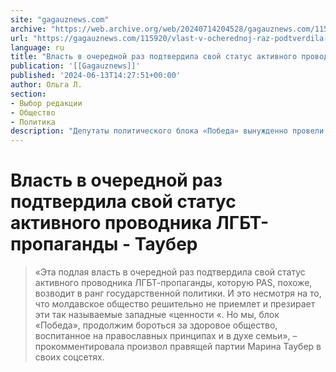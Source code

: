 ```yaml
---
site: "gagauznews.com"
archive: "https://web.archive.org/web/20240714204528/gagauznews.com/115920/vlast-v-ocherednoj-raz-podtverdila-svoj-status-aktivnogo-provodnika-lgbt-propagandy-tauber.html"
url: "https://gagauznews.com/115920/vlast-v-ocherednoj-raz-podtverdila-svoj-status-aktivnogo-provodnika-lgbt-propagandy-tauber.html"
language: ru
title: "Власть в очередной раз подтвердила свой статус активного проводника ЛГБТ-пропаганды - Таубер"
publication: '[[Gagauznews]]'
published: '2024-06-13T14:27:51+00:00'
author: Ольга Л.
section:
- Выбор редакции
- Общество
- Политика
description: "Депутаты политического блока «Победа» вынужденно провели брифинг после того, как разработанный ими законопроект, запрещающий пропаганду ЛГБТ среди несовершеннолетних, не был принят к рассмотрению парламентским большинством PAS, чтобы разъяснить суть законопроекта и обратить внимание своих избирателей на очередной произвол правящей партии. «Эта подлая власть в очередной раз подтвердила свой статус активного проводника ЛГБТ-пропаганды, которую PAS, похоже, возводит в ранг государственной политики. И это несмотря на то, что молдавское общество решительно не приемлет и презирает эти так называемые западные «ценности «. Но мы, блок «Победа», продолжим бороться за здоровое общество, воспитанное на православных принципах и в духе семьи», – прокомментировала произвол правящей […]"
---
```


# Власть в очередной раз подтвердила свой статус активного проводника ЛГБТ-пропаганды - Таубер

> «Эта подлая власть в очередной раз подтвердила свой статус активного проводника ЛГБТ-пропаганды, которую PAS, похоже, возводит в ранг государственной политики. И это несмотря на то, что молдавское общество решительно не приемлет и презирает эти так называемые западные «ценности «. Но мы, блок «Победа», продолжим бороться за здоровое общество, воспитанное на православных принципах и в духе семьи», – прокомментировала произвол правящей партии Марина Таубер в своих соцсетях.
